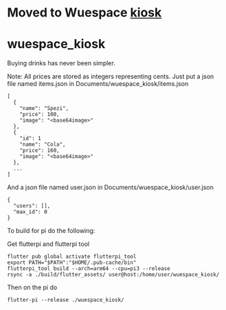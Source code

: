 # Moved to Wuespace [kiosk](https://github.com/wuespace/kiosk)

# wuespace_kiosk

Buying drinks has never been simpler.

Note: All prices are stored as integers representing cents.
Just put a json file named items.json in Documents/wuespace_kiosk/items.json

```
[
  {
    "name": "Spezi",
    "price": 100,
    "image": "<base64image>"
  },
  {
    "id": 1
    "name": "Cola",
    "price": 160,
    "image": "<base64image>"
  },
  ...
]

```

And a json file named user.json in Documents/wuespace_kiosk/user.json

```
{
  "users": [],
  "max_id": 0
}

```

To build for pi do the following:

Get flutterpi and flutterpi tool

```
flutter pub global activate flutterpi_tool
export PATH="$PATH":"$HOME/.pub-cache/bin"
flutterpi_tool build --arch=arm64 --cpu=pi3 --release
rsync -a ./build/flutter_assets/ user@host:/home/user/wuespace_kiosk/
```

Then on the pi do

`flutter-pi --release ./wuespace_kiosk/`
